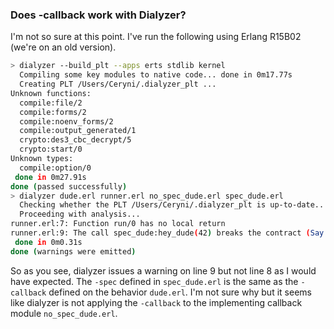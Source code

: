 ### Does -callback work with Dialyzer?

I'm not so sure at this point. I've run the following using Erlang R15B02 (we're on an old version).
```bash
> dialyzer --build_plt --apps erts stdlib kernel
  Compiling some key modules to native code... done in 0m17.77s
  Creating PLT /Users/Ceryni/.dialyzer_plt ...
Unknown functions:
  compile:file/2
  compile:forms/2
  compile:noenv_forms/2
  compile:output_generated/1
  crypto:des3_cbc_decrypt/5
  crypto:start/0
Unknown types:
  compile:option/0
 done in 0m27.91s
done (passed successfully)
> dialyzer dude.erl runner.erl no_spec_dude.erl spec_dude.erl
  Checking whether the PLT /Users/Ceryni/.dialyzer_plt is up-to-date... yes
  Proceeding with analysis...
runner.erl:7: Function run/0 has no local return
runner.erl:9: The call spec_dude:hey_dude(42) breaks the contract (Say::string()) -> Res::string()
 done in 0m0.31s
done (warnings were emitted)
```

So as you see, dialyzer issues a warning on line 9 but not line 8 as I would have expected. The `-spec` defined in `spec_dude.erl` is the same as the `-callback` defined on the behavior `dude.erl`. I'm not sure why but it seems like dialyzer is not applying the `-callback` to the implementing callback module `no_spec_dude.erl`.
